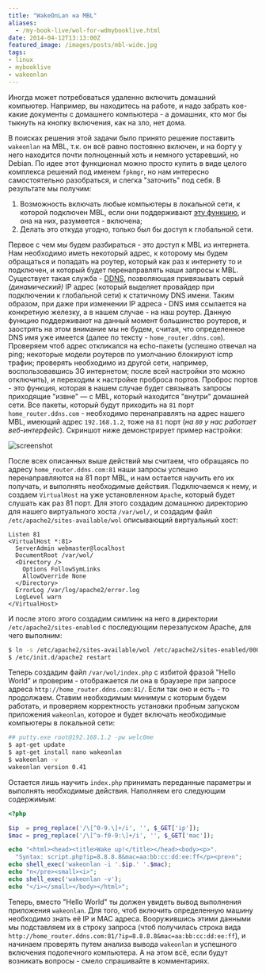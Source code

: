 ```yaml
---
title: "WakeOnLan на MBL"
aliases:
  - /my-book-live/wol-for-wdmybooklive.html
date: 2014-04-12T13:13:00Z
featured_image: /images/posts/mbl-wide.jpg
tags:
- linux
- mybooklive
- wakeonlan
---
```


Иногда может потребоваться удаленно включить домашний компьютер. Например, вы находитесь на работе, и надо забрать кое\-какие документы с домашнего компьютера \- а домашних, кто мог бы тыкнуть на кнопку включения, как на зло, нет дома.

<!--more-->

 В поисках решения этой задачи было принято решение поставить `wakeonlan` на MBL, т.к. он всё равно постоянно включен, и на борту у него находится почти полноценный хоть и немного устаревший, но Debian. По идее этот функционал можно просто купить в виде целого комплекса решений под именем `fpkmgr`, но нам интересно самостоятельно разобраться, и слегка "заточить" под себя. В результате мы получим:

1. Возможность включать любые компьютеры в локальной сети, к которой подключен MBL, если они поддерживают [эту функцию](https://ru.wikipedia.org/wiki/Wake-on-LAN), и она на них, разумеется \- включена;
1. Делать это откуда угодно, только был бы доступ к глобальной сети.

Первое с чем мы будем разбираться \- это доступ к MBL из интернета. Нам необходимо иметь некоторый адрес, к которому мы будем обращаться и попадать на роутер, который как раз к интернету то и подключен, и который будет перенаправлять наши запросы к MBL. Существует такая служба - [DDNS](https://ru.wikipedia.org/wiki/%D0%94%D0%B8%D0%BD%D0%B0%D0%BC%D0%B8%D1%87%D0%B5%D1%81%D0%BA%D0%B8%D0%B9_DNS), позволяющая привязывать серый _(динамический)_ IP адрес (который выделяет провайдер при подключении к глобальной сети) к статичному DNS имени. Таким образом, при даже при изменении IP адреса - DNS имя ссылается на конкретную железку, а в нашем случае - на наш роутер. Данную функцию поддерживают на данный момент большинство роутеров, и заострять на этом внимание мы не будем, считая, что определенное DNS имя уже имеется (далее по тексту - `home_router.ddns.com`). Проверяем чтоб адрес откликался на echo-пакеты (успешно отвечал на ping; некоторые модели роутеров по умолчанию блокируют icmp трафик; проверять необходимо из другой сети, например, воспользовавшись 3G интернетом; после всей настройки это можно отключить), и переходим к настройке проброса портов. Проброс портов - это функция, которая в нашем случае будет связывать запросы приходящие "извне" — с MBL, который находится "внутри" домашней сети. Все пакеты, который будут приходить на `81` порт `home_router.ddns.com` \- необходимо перенаправлять на адрес нашего MBL, имеющий адрес `192.168.1.2`, тоже на `81` порт (_на `80` у нас работает веб-интерфейс_). Скриншот ниже демонстрирует пример настройки:

![screenshot](https://hsto.org/files/f4e/02c/072/f4e02c0726b245698c8e0a764af6e042.jpg)

После всех описанных выше действий мы считаем, что обращаясь по адресу `home_router.ddns.com:81` наши запросы успешно перенаправляются на 81 порт MBL, и нам остается научить его их получать, и выполнять необходимые действия. Подключаемся к нему, и создаем `VirtualHost` на уже установленном `Apache`, который будет слушать как раз 81 порт. Для этого создадим домашнюю директорию для нашего виртуального хоста `/var/wol/`, и создадим файл `/etc/apache2/sites-available/wol` описывающий виртуальный хост:

```nginx
Listen 81
<VirtualHost *:81>
  ServerAdmin webmaster@localhost
  DocumentRoot /var/wol/
  <Directory />
    Options FollowSymLinks
    AllowOverride None
  </Directory>
  ErrorLog /var/log/apache2/error.log
  LogLevel warn
</VirtualHost>
```

И после этого этого создадим симлинк на него в директории `/etc/apache2/sites-enabled` с последующим перезапуском Apache, для чего выполним:

```bash
$ ln -s /etc/apache2/sites-available/wol /etc/apache2/sites-enabled/000-wol
$ /etc/init.d/apache2 restart
```

Теперь создадим файл `/var/wol/index.php` с избитой фразой "Hello World" и проверим - отображается ли она в браузере при запросе адреса `http://home_router.ddns.com:81/`. Если так оно и есть \- то продолжаем. Ставим необходимым минимум с которым будем работать, и проверяем корректность установки пробным запуском приложения `wakeonlan`, которое и будет включать необходимые компьютеры в локальной сети:

```bash
## putty.exe root@192.168.1.2 -pw welc0me
$ apt-get update
$ apt-get install nano wakeonlan
$ wakeonlan -v
wakeonlan version 0.41
```

Остается лишь научить `index.php` принимать переданные параметры и выполнять необходимые действия. Наполняем его следующим содержимым:

```php
<?php

$ip  = preg_replace('/\[^0-9.\]+/i', '', $_GET['ip']);
$mac = preg_replace('/\[^a-f0-9:\]+/i', '', $_GET['mac']);

echo "<html><head><title>Wake up!</title></head><body><p>".
  "Syntax: script.php?ip=8.8.8.8&mac=aa:bb:cc:dd:ee:ff</p><pre>n";
echo shell_exec('wakeonlan -i '.$ip.' '.$mac);
echo "n</pre><small><i>";
echo shell_exec('wakeonlan -v');
echo "</i></small></body></html>";
```

Теперь, вместо "Hello World" ты должен увидеть вывод выполнения приложения `wakeonlan`. Для того, чтоб включить определенную машину необходимо знать её IP и MAC адреса. Вооружившись этими данными мы подставляем их в строку запроса (чтоб получилась строка вида `http://home_router.ddns.com:81/?ip=8.8.8.8&mac=aa:bb:cc:dd:ee:ff`), и начинаем проверять путем анализа вывода `wakeonlan` и успешного включения подопечного компьютера. А на этом всё, если будут возникать вопросы \- смело спрашивайте в комментариях.

